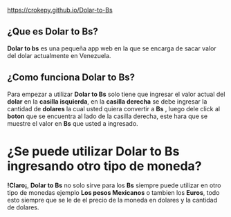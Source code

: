 https://crokepy.github.io/Dolar-to-Bs

## ¿Que es Dolar to Bs?
**Dolar to bs** es una pequeña app web en la que se encarga de sacar valor del dolar actualmente en Venezuela.

## ¿Como funciona Dolar to Bs?
Para empezar a utilizar **Dolar to Bs** solo tiene que ingresar el valor actual del **dolar** en la **casilla isquierda**, en la **casilla derecha** se debe ingresar la cantidad de **dolares** la cual usted quiera convertir a **Bs** , luego dele click al **boton** que se encuentra al lado de la casilla derecha, este hara que se muestre el valor en **Bs** que usted a ingresado.

# ¿Se puede utilizar Dolar to Bs ingresando otro tipo de moneda?

**!Claro¡**, **Dolar to Bs** no solo sirve para los **Bs** siempre puede utilizar en otro tipo de monedas ejemplo **Los pesos Mexicanos**
o tambien los **Euros**, todo esto siempre que se le de el precio de la moneda en dolares y la cantidad de dolares.


